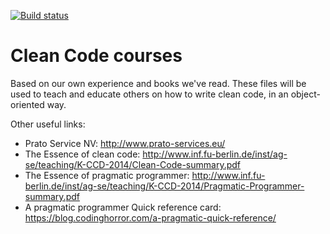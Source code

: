 [![Build status](https://travis-ci.org/wgroeneveld/cleancode-course.svg?branch=master)](https://travis-ci.org/wgroeneveld/cleancode-course)

# Clean Code courses

Based on our own experience and books we've read. 
These files will be used to teach and educate others on how to write clean code, in an object-oriented way.

Other useful links:

- Prato Service NV: http://www.prato-services.eu/ 
- The Essence of clean code: http://www.inf.fu-berlin.de/inst/ag-se/teaching/K-CCD-2014/Clean-Code-summary.pdf
- The Essence of pragmatic programmer: http://www.inf.fu-berlin.de/inst/ag-se/teaching/K-CCD-2014/Pragmatic-Programmer-summary.pdf
- A pragmatic programmer Quick reference card: https://blog.codinghorror.com/a-pragmatic-quick-reference/
